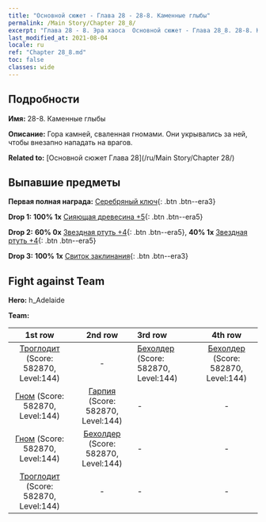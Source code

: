 ```yaml
---
title: "Основной сюжет - Глава 28 - 28-8. Каменные глыбы"
permalink: /Main Story/Chapter 28_8/
excerpt: "Глава 28 - 8. Эра хаоса  Основной сюжет - Глава 28_8. 28-8. Каменные глыбы"
last_modified_at: 2021-08-04
locale: ru
ref: "Chapter 28_8.md"
toc: false
classes: wide
---
```


## Подробности

 **Имя:** 28-8. Каменные глыбы

 **Описание:** Гора камней, сваленная гномами. Они укрывались за ней, чтобы внезапно нападать на врагов.

 **Related to:** [Основной сюжет Глава 28](/ru/Main Story/Chapter 28/)

## Выпавшие предметы

 **Первая полная награда:** [Серебряный ключ](/ItemsRU/con_693/){: .btn .btn--era3}

 **Drop 1:** **100% 1x** [Сияющая древесина +5](/ItemsRU/mat_97/){: .btn .btn--era5}

 **Drop 2:** **60% 0x** [Звездная ртуть +4](/ItemsRU/mat_91/){: .btn .btn--era5}, **40% 1x** [Звездная ртуть +4](/ItemsRU/mat_91/){: .btn .btn--era5}

 **Drop 3:** **100% 1x** [Свиток заклинания](/ItemsRU/con_694/){: .btn .btn--era3}


## Fight against Team
 **Hero:** h_Adelaide

 **Team:**


  | 1st row | 2nd row | 3rd row | 4th row |
  |:----:|:----:|:----|:----:|
  | [Троглодит](/ru/units/Troglodyte/) (Score: 582870, Level:144)  | - | [Бехолдер](/ru/units/Beholder/) (Score: 582870, Level:144)  | [Бехолдер](/ru/units/Beholder/) (Score: 582870, Level:144)  |
  | [Гном](/ru/units/Dwarf/) (Score: 582870, Level:144)  | [Гарпия](/ru/units/Harpy/) (Score: 582870, Level:144)  | - | - |
  | [Гном](/ru/units/Dwarf/) (Score: 582870, Level:144)  | [Бехолдер](/ru/units/Beholder/) (Score: 582870, Level:144)  | - | - |
  | [Троглодит](/ru/units/Troglodyte/) (Score: 582870, Level:144)  | - | - | - |


